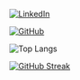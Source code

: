 [![LinkedIn](https://img.shields.io/badge/LinkedIn-0077B5?style=for-the-badge&logo=linkedin&logoColor=white)](https://www.linkedin.com/in/leandro-c-b9a9ab194/)

[![GitHub](https://img.shields.io/badge/GitHub-100000?style=for-the-badge&logo=github&logoColor=white)](https://github.com/leandro-bcamargo)

![Top Langs](https://github-readme-stats-git-masterrstaa-rickstaa.vercel.app/api/top-langs/?username=leandro-bcamargo&layout=compact&bg_color=000&border_color=30A3DC&title_color=E94D5F&text_color=FFF)

[![GitHub Streak](https://streak-stats.demolab.com/?user=leandro-bcamargo&theme=bear&background=000&border=30A3DC&dates=FFF)](https://git.io/streak-stats)